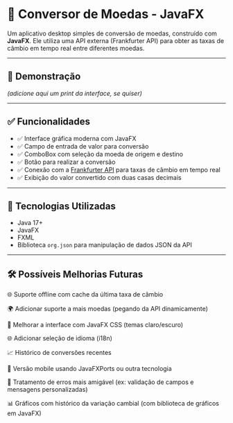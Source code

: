 # 💱 Conversor de Moedas - JavaFX

Um aplicativo desktop simples de conversão de moedas, construído com **JavaFX**. Ele utiliza uma API externa (Frankfurter API) para obter as taxas de câmbio em tempo real entre diferentes moedas.

---

## 📸 Demonstração

*(adicione aqui um print da interface, se quiser)*

---

## ✅ Funcionalidades

- ✅ Interface gráfica moderna com JavaFX
- ✅ Campo de entrada de valor para conversão
- ✅ ComboBox com seleção da moeda de origem e destino
- ✅ Botão para realizar a conversão
- ✅ Conexão com a [Frankfurter API](https://www.frankfurter.app/) para taxas de câmbio em tempo real
- ✅ Exibição do valor convertido com duas casas decimais

---

## 🔧 Tecnologias Utilizadas

- Java 17+
- JavaFX
- FXML
- Biblioteca `org.json` para manipulação de dados JSON da API

---

## 🛠 Possíveis Melhorias Futuras
🌐 Suporte offline com cache da última taxa de câmbio

🌍 Adicionar suporte a mais moedas (pegando da API dinamicamente)

💅 Melhorar a interface com JavaFX CSS (temas claro/escuro)

🌐 Adicionar seleção de idioma (i18n)

📈 Histórico de conversões recentes

📱 Versão mobile usando JavaFXPorts ou outra tecnologia

🔐 Tratamento de erros mais amigável (ex: validação de campos e mensagens personalizadas)

📊 Gráficos com histórico da variação cambial (com biblioteca de gráficos em JavaFX)
